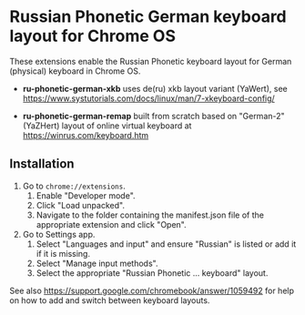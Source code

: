 # Russian Phonetic German keyboard layout for Chrome OS

These extensions enable the Russian Phonetic keyboard layout for German (physical) keyboard in Chrome OS.

- **ru-phonetic-german-xkb**
  uses de(ru) xkb layout variant (YaWert), see https://www.systutorials.com/docs/linux/man/7-xkeyboard-config/

- **ru-phonetic-german-remap**
  built from scratch based on "German-2" (YaZHert) layout of online virtual keyboard at https://winrus.com/keyboard.htm


## Installation

1. Go to `chrome://extensions`.
   1. Enable "Developer mode".
   2. Click "Load unpacked".
   3. Navigate to the folder containing the manifest.json file of the appropriate extension and click "Open".
2. Go to Settings app.
   1. Select "Languages and input" and ensure "Russian" is listed or add
      it if it is missing.
   2. Select "Manage input methods".
   3. Select the appropriate "Russian Phonetic ... keyboard" layout.

See also https://support.google.com/chromebook/answer/1059492 for help on how to add and switch between keyboard layouts.